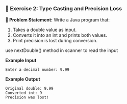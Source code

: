 ##

### 📌 Exercise 2: Type Casting and Precision Loss

**🔹 Problem Statement:**
Write a Java program that:
1.	Takes a double value as input.
2.	Converts it into an int and prints both values.
3.	Print precision is lost during conversion.

<div class="hint">
use nextDouble() method in scanner to read the input
</div>

**Example Input**
```text
Enter a decimal number: 9.99
```

**Example Output**
```text
Original double: 9.99
Converted int: 9
Precision was lost!
```